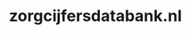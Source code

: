 ---
layout: post
title:  "zorgcijfersdatabank.nl"
internal_url:  "/dutchgov/zorgcijfersdatabank.nl.html"
categories: dutchgov
---